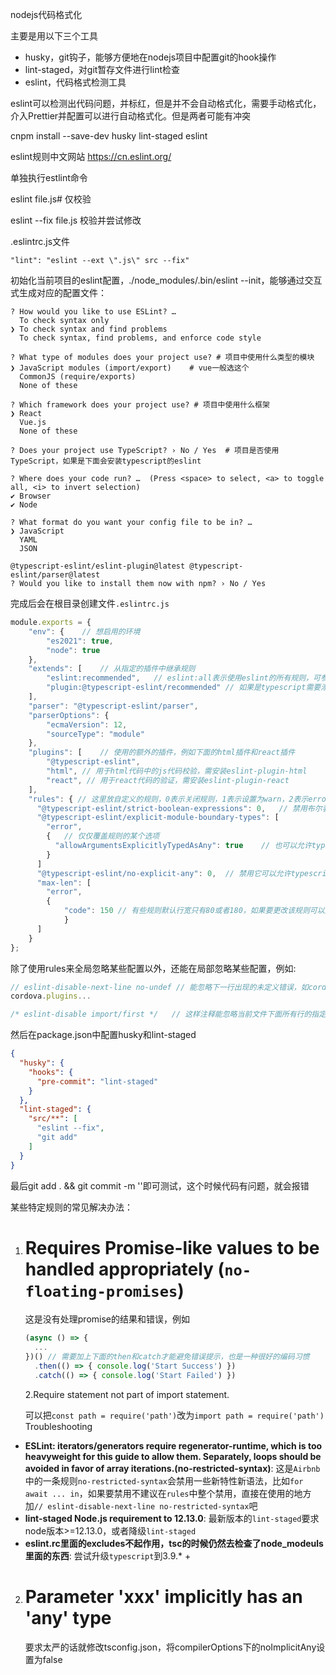 nodejs代码格式化

主要是用以下三个工具

- husky，git钩子，能够方便地在nodejs项目中配置git的hook操作
- lint-staged，对git暂存文件进行lint检查
- eslint，代码格式检测工具



eslint可以检测出代码问题，并标红，但是并不会自动格式化，需要手动格式化，介入Prettier并配置可以进行自动格式化。但是两者可能有冲突



cnpm install --save-dev  husky lint-staged eslint

eslint规则中文网站 https://cn.eslint.org/

单独执行estlint命令

eslint file.js# 仅校验

eslint --fix file.js	校验并尝试修改

.eslintrc.js文件

```text
"lint": "eslint --ext \".js\" src --fix"
```

 

初始化当前项目的eslint配置，./node_modules/.bin/eslint --init，能够通过交互式生成对应的配置文件：

```shell
? How would you like to use ESLint? …
  To check syntax only
❯ To check syntax and find problems
  To check syntax, find problems, and enforce code style
  
? What type of modules does your project use? # 项目中使用什么类型的模块
❯ JavaScript modules (import/export)	# vue一般选这个
  CommonJS (require/exports)
  None of these
  
? Which framework does your project use? # 项目中使用什么框架
❯ React
  Vue.js
  None of these
  
? Does your project use TypeScript? › No / Yes	# 项目是否使用TypeScript，如果是下面会安装typescript的eslint

? Where does your code run? …  (Press <space> to select, <a> to toggle all, <i> to invert selection)
✔ Browser
✔ Node

? What format do you want your config file to be in? …
❯ JavaScript
  YAML
  JSON
  
@typescript-eslint/eslint-plugin@latest @typescript-eslint/parser@latest
? Would you like to install them now with npm? › No / Yes
```

完成后会在根目录创建文件`.eslintrc.js`

```javascript
module.exports = {
    "env": {	// 想启用的环境
        "es2021": true,
        "node": true
    },
    "extends": [	// 从指定的插件中继承规则
        "eslint:recommended",	// eslint:all表示使用eslint的所有规则，可参考http://eslint.cn/docs/rules/，"eslint:recommended"表示使用eslint所有规则里面打勾的规则，"standard"表示使用standard的规则(需要先npm install standard --save-dev)，参考https://standardjs.com/rules-zhcn.html#javascript-standard-style。我比较习惯standard，还有arbnb风格
        "plugin:@typescript-eslint/recommended"	// 如果是typescript需要添加这个插件
    ],
    "parser": "@typescript-eslint/parser",
    "parserOptions": {
        "ecmaVersion": 12,
        "sourceType": "module"
    },
    "plugins": [	// 使用的额外的插件，例如下面的html插件和react插件
        "@typescript-eslint",
      	"html", // 用于html代码中的js代码校验，需安装eslint-plugin-html
      	"react", // 用于react代码的验证，需安装eslint-plugin-react
    ],
    "rules": { // 这里放自定义的规则，0表示关闭规则，1表示设置为warn，2表示error
      "@typescript-eslint/strict-boolean-expressions": 0, 	// 禁用布尔表达式中的严格类型判断，本来if(value)即使value为true或者为对象时都可以，但是如果这个规则为1，那么只能为true，必须单独处理null或者空字符串等情况，特别麻烦
      "@typescript-eslint/explicit-module-boundary-types": [
        "error",
        {	// 仅仅覆盖规则的某个选项
          "allowArgumentsExplicitlyTypedAsAny": true	// 也可以允许typescript中使用any来声明函数参数
        }
      ]
      "@typescript-eslint/no-explicit-any": 0,	// 禁用它可以允许typescript中使用any来声明类型
      "max-len": [
      	"error",
      	{
      		"code": 150	// 有些规则默认行宽只有80或者180，如果要更改该规则可以这样做
   	 		}
      ]
    }
};
```

除了使用rules来全局忽略某些配置以外，还能在局部忽略某些配置，例如: 

```javascript
// eslint-disable-next-line no-undef // 能忽略下一行出现的未定义错误，如cordova
cordova.plugins...

/* eslint-disable import/first */	// 这样注释能忽略当前文件下面所有行的指定的错误，这里是忽略import/first错误
```



然后在package.json中配置husky和lint-staged

```json
{
  "husky": {
    "hooks": {
      "pre-commit": "lint-staged"
    }
  },
  "lint-staged": {
    "src/**": [
      "eslint --fix",
      "git add"
    ]
  }
}
```

 最后git add . && git commit -m ''即可测试，这个时候代码有问题，就会报错





某些特定规则的常见解决办法：

1. # Requires Promise-like values to be handled appropriately (`no-floating-promises`)

   这是没有处理promise的结果和错误，例如

   ```javascript
   (async () => {
     ...
   })() // 需要加上下面的then和catch才能避免错误提示，也是一种很好的编码习惯
     .then(() => { console.log('Start Success') })
     .catch(() => { console.log('Start Failed') })
   ```

   2.Require statement not part of import statement.
   
   可以把`const path = require('path')`改为`import path = require('path')`
Troubleshooting
- **ESLint: iterators/generators require regenerator-runtime, which is too heavyweight for this guide to allow them. Separately, loops should be avoided in favor of array iterations.(no-restricted-syntax)**: 这是`Airbnb`中的一条规则`no-restricted-syntax`会禁用一些新特性新语法，比如`for await ... in`，如果要禁用不建议在`rules`中整个禁用，直接在使用的地方加`// eslint-disable-next-line no-restricted-syntax`吧
- **lint-staged Node.js requirement to 12.13.0**: 最新版本的`lint-staged`要求node版本>=12.13.0，或者降级`lint-staged`
- **eslint.rc里面的excludes不起作用，tsc的时候仍然去检查了node_modeuls里面的东西**: 尝试升级`typescript`到3.9.* +

2. # Parameter 'xxx' implicitly has an 'any' type

   要求太严的话就修改tsconfig.json，将compilerOptions下的noImplicitAny设置为false

